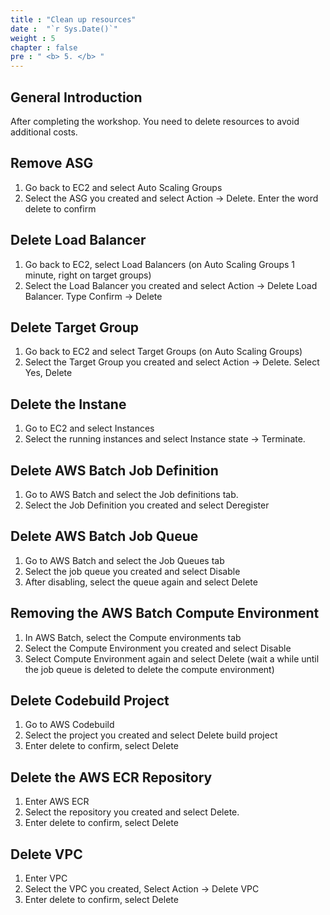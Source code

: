 ```yaml
---
title : "Clean up resources"
date :  "`r Sys.Date()`" 
weight : 5 
chapter : false
pre : " <b> 5. </b> "
---
```


## General Introduction
After completing the workshop. You need to delete resources to avoid additional costs. 

## Remove ASG
1. Go back to EC2 and select Auto Scaling Groups
2. Select the ASG you created and select Action -> Delete. Enter the word delete to confirm

## Delete Load Balancer
1. Go back to EC2, select Load Balancers (on Auto Scaling Groups 1 minute, right on target groups) 
2. Select the Load Balancer you created and select Action -> Delete Load Balancer. Type Confirm -> Delete
 
## Delete Target Group
1. Go back to EC2 and select Target Groups (on Auto Scaling Groups)
2. Select the Target Group you created and select Action -> Delete. Select Yes, Delete

## Delete the Instane 
1. Go to EC2 and select Instances
2. Select the running instances and select Instance state -> Terminate. 

## Delete AWS Batch Job Definition
1. Go to AWS Batch and select the Job definitions tab.
2. Select the Job Definition you created and select Deregister
   
## Delete AWS Batch Job Queue
1. Go to AWS Batch and select the Job Queues tab
2. Select the job queue you created and select Disable
3. After disabling, select the queue again and select Delete

## Removing the AWS Batch Compute Environment
1. In AWS Batch, select the Compute environments tab
2. Select the Compute Environment you created and select Disable
3. Select Compute Environment again and select Delete (wait a while until the job queue is deleted to delete the compute environment)

## Delete Codebuild Project
1. Go to AWS Codebuild
2. Select the project you created and select Delete build project
3. Enter delete to confirm, select Delete

## Delete the AWS ECR Repository
1. Enter AWS ECR
2. Select the repository you created and select Delete.
3. Enter delete to confirm, select Delete

## Delete VPC
1. Enter VPC
2. Select the VPC you created, Select Action -> Delete VPC
3. Enter delete to confirm, select Delete
